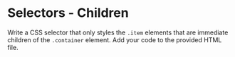 # Selectors - Children

Write a CSS selector that only styles the `.item` elements that are immediate children of the `.container` element. Add your code to the provided HTML file.
